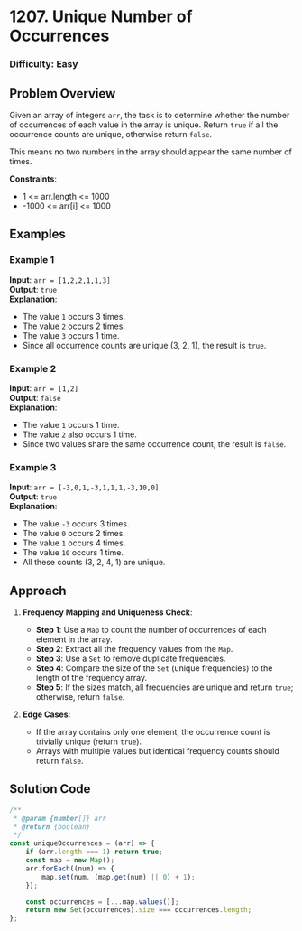 # 1207. Unique Number of Occurrences

### Difficulty: Easy

## Problem Overview

Given an array of integers `arr`, the task is to determine whether the number of occurrences of each value in the array is unique. Return `true` if all the occurrence counts are unique, otherwise return `false`.

This means no two numbers in the array should appear the same number of times.

**Constraints**:

- 1 <= arr.length <= 1000  
- -1000 <= arr[i] <= 1000

## Examples

### Example 1

**Input**: `arr = [1,2,2,1,1,3]`  
**Output**: `true`  
**Explanation**:

- The value `1` occurs 3 times.
- The value `2` occurs 2 times.
- The value `3` occurs 1 time.
- Since all occurrence counts are unique (3, 2, 1), the result is `true`.

### Example 2

**Input**: `arr = [1,2]`  
**Output**: `false`  
**Explanation**:

- The value `1` occurs 1 time.
- The value `2` also occurs 1 time.
- Since two values share the same occurrence count, the result is `false`.

### Example 3

**Input**: `arr = [-3,0,1,-3,1,1,1,-3,10,0]`  
**Output**: `true`  
**Explanation**:

- The value `-3` occurs 3 times.
- The value `0` occurs 2 times.
- The value `1` occurs 4 times.
- The value `10` occurs 1 time.
- All these counts (3, 2, 4, 1) are unique.

## Approach

1. **Frequency Mapping and Uniqueness Check**:

    - **Step 1**: Use a `Map` to count the number of occurrences of each element in the array.
    - **Step 2**: Extract all the frequency values from the `Map`.
    - **Step 3**: Use a `Set` to remove duplicate frequencies.
    - **Step 4**: Compare the size of the `Set` (unique frequencies) to the length of the frequency array.
    - **Step 5**: If the sizes match, all frequencies are unique and return `true`; otherwise, return `false`.

2. **Edge Cases**:
    - If the array contains only one element, the occurrence count is trivially unique (return `true`).
    - Arrays with multiple values but identical frequency counts should return `false`.

## Solution Code

```javascript
/**
 * @param {number[]} arr
 * @return {boolean}
 */
const uniqueOccurrences = (arr) => {
    if (arr.length === 1) return true;
    const map = new Map();
    arr.forEach((num) => {
        map.set(num, (map.get(num) || 0) + 1);
    });

    const occurrences = [...map.values()];
    return new Set(occurrences).size === occurrences.length;
};
